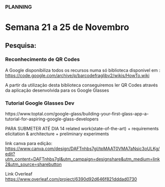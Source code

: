 ### PLANNING
# Semana 21 a 25 de Novembro
## Pesquisa:

### Reconhecimento de QR Codes 

A Google disponibiliza todos os recursos numa só biblioteca disponivel em : https://code.google.com/archive/p/barcodefraglibv2/wikis/HowTo.wiki
<p>A partir da utilização desta biblioteca conseguiremos ler QR Codes através da aplicação desenvolvida para os Google Glasses

### Tutorial Google Glasses Dev

<p>  https://www.toptal.com/google-glass/building-your-first-glass-app-a-tutorial-for-aspiring-google-glass-developers
  

PARA SUBMETER ATÉ DIA 14
related work(state-of-the-art) + requirements elicitation & architecture + preliminary experiments

link canva para edição:
https://www.canva.com/design/DAFTnhbs7gI/tpMAAT0VMA7aNsic3oULKg/edit?utm_content=DAFTnhbs7gI&utm_campaign=designshare&utm_medium=link2&utm_source=sharebutton

Link Overleaf
https://www.overleaf.com/project/6390d92d646f821dddad0730